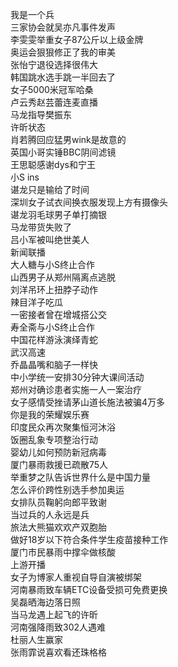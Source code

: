 我是一个兵  
三家协会就吴亦凡事件发声  
李雯雯举重女子87公斤以上级金牌  
奥运会狠狠修正了我的审美  
张怡宁退役选择很伟大  
韩国跳水选手跳一半回去了  
女子5000米冠军哈桑  
卢云秀赵芸蕾连麦直播  
马龙指导樊振东  
许昕状态  
肖若腾回应猛男wink是故意的  
英国小哥实锤BBC阴间滤镜  
王思聪感谢dys和宁王  
小S ins  
谌龙只是输给了时间  
深圳女子试衣间换衣服发现上方有摄像头  
谌龙羽毛球男子单打摘银  
马龙带货失败了  
吕小军被叫绝世美人  
新闻联播  
大人糖与小S终止合作  
山西男子从郑州隔离点逃脱  
刘洋吊环上扭脖子动作  
辣目洋子吃瓜  
一密接者曾在增城搭公交  
寿全斋与小S终止合作  
中国花样游泳演绎青蛇  
武汉高速  
乔晶晶嘴和脑子一样快  
中小学统一安排30分钟大课间活动  
郑州对确诊患者实施一人一案治疗  
女子感情受挫请茅山道长施法被骗4万多  
你是我的荣耀娱乐赛  
印度民众再次聚集恒河沐浴  
饭圈乱象专项整治行动  
婴幼儿如何预防新冠病毒  
厦门暴雨救援已疏散75人  
举重梦之队告诉世界什么是中国力量  
怎么评价跨性别选手参加奥运  
女排队员鞠躬向郎平致谢  
当过兵的人永远是兵  
旅法大熊猫欢欢产双胞胎  
做好18岁以下符合条件学生疫苗接种工作  
厦门市民暴雨中撑伞做核酸  
上游开播  
女子为博家人重视自导自演被绑架  
河南暴雨致车辆ETC设备受损可免费更换  
吴磊晒海边落日照  
当马龙遇上起飞的许昕  
河南强降雨致302人遇难  
杜丽人生赢家  
张雨霏说喜欢看还珠格格  
